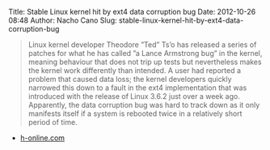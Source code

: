 Title: Stable Linux kernel hit by ext4 data corruption bug
Date: 2012-10-26 08:48
Author: Nacho Cano
Slug: stable-linux-kernel-hit-by-ext4-data-corruption-bug

> Linux kernel developer Theodore ”Ted” Ts’o has released a series of
> patches for what he has called ”a Lance Armstrong bug” in the kernel,
> meaning behaviour that does not trip up tests but nevertheless makes
> the kernel work differently than intended. A user had reported a
> problem that caused data loss; the kernel developers quickly narrowed
> this down to a fault in the ext4 implementation that was introduced
> with the release of Linux 3.6.2 just over a week ago. Apparently, the
> data corruption bug was hard to track down as it only manifests itself
> if a system is rebooted twice in a relatively short period of time.

- [h-online.com][]

  [h-online.com]: http://www.h-online.com/open/news/item/Stable-Linux-kernel-hit-by-ext4-data-corruption-bug-Update-1736110.html
    "Stable Linux kernel hit by ext4 data corruption bug"
